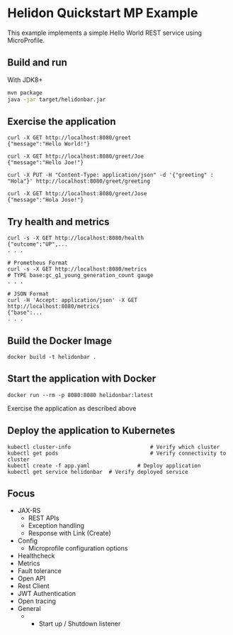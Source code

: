 # Helidon Quickstart MP Example

This example implements a simple Hello World REST service using MicroProfile.

## Build and run

With JDK8+
```bash
mvn package
java -jar target/helidonbar.jar
```

## Exercise the application

```
curl -X GET http://localhost:8080/greet
{"message":"Hello World!"}

curl -X GET http://localhost:8080/greet/Joe
{"message":"Hello Joe!"}

curl -X PUT -H "Content-Type: application/json" -d '{"greeting" : "Hola"}' http://localhost:8080/greet/greeting

curl -X GET http://localhost:8080/greet/Jose
{"message":"Hola Jose!"}
```

## Try health and metrics

```
curl -s -X GET http://localhost:8080/health
{"outcome":"UP",...
. . .

# Prometheus Format
curl -s -X GET http://localhost:8080/metrics
# TYPE base:gc_g1_young_generation_count gauge
. . .

# JSON Format
curl -H 'Accept: application/json' -X GET http://localhost:8080/metrics
{"base":...
. . .

```

## Build the Docker Image

```
docker build -t helidonbar .
```

## Start the application with Docker

```
docker run --rm -p 8080:8080 helidonbar:latest
```

Exercise the application as described above

## Deploy the application to Kubernetes

```
kubectl cluster-info                         # Verify which cluster
kubectl get pods                             # Verify connectivity to cluster
kubectl create -f app.yaml               # Deploy application
kubectl get service helidonbar  # Verify deployed service
```

## Focus
* JAX-RS
    - REST APIs
    - Exception handling
    - Response with Link (Create)
* Config
    - Microprofile configuration options
* Healthcheck
* Metrics
* Fault tolerance
* Open API
* Rest Client
* JWT Authentication
* Open tracing
* General
    - - Start up / Shutdown listener